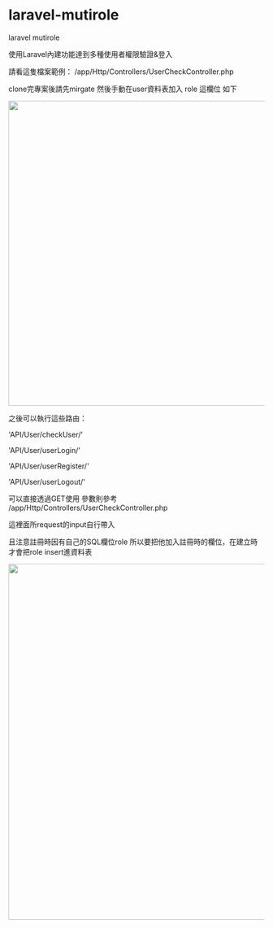 # laravel-mutirole
laravel mutirole

使用Laravel內建功能達到多種使用者權限驗證&登入

請看這隻檔案範例：
/app/Http/Controllers/UserCheckController.php 

clone完專案後請先mirgate 然後手動在user資料表加入 role 這欄位 如下

<img width="600" src="http://i.imgur.com/zQkmCqK.png">

之後可以執行這些路由：

'API/User/checkUser/'

'API/User/userLogin/'

'API/User/userRegister/'

'API/User/userLogout/'

可以直接透過GET使用 參數則參考 /app/Http/Controllers/UserCheckController.php 

這裡面所request的input自行帶入

且注意註冊時因有自己的SQL欄位role 所以要把他加入註冊時的欄位，在建立時才會把role insert進資料表

<img width="700" src="http://i.imgur.com/4zzLl9q.png">





